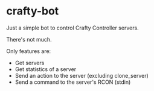 # crafty-bot

Just a simple bot to control Crafty Controller servers.

There's not much.

Only features are:

- Get servers
- Get statistics of a server
- Send an action to the server (excluding clone_server)
- Send a command to the server's RCON (stdin)
